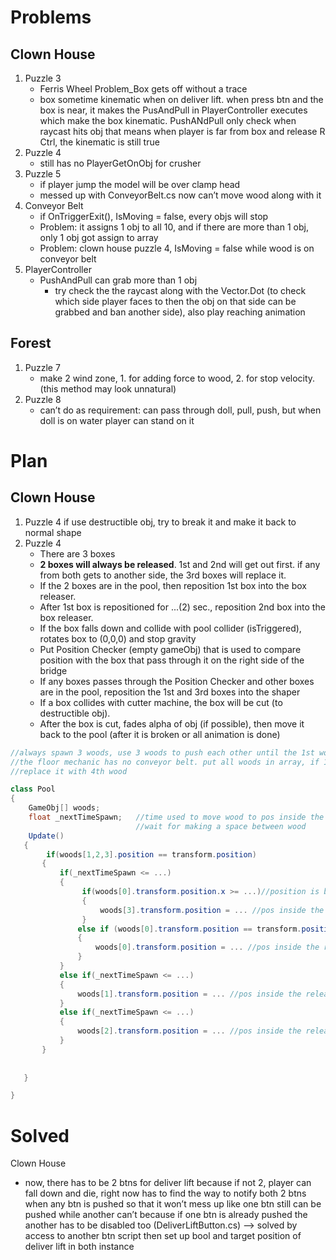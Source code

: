 # Problems
## Clown House
1. Puzzle 3
   - Ferris Wheel Problem_Box gets off without a trace
   - box sometime kinematic when on deliver lift. when press btn and the box is near, it makes the PusAndPull in PlayerController executes which make the box kinematic. 
PushANdPull only check when raycast hits obj that means when player is far from box and release R Ctrl, the kinematic is still true
2. Puzzle 4
   - still has no PlayerGetOnObj for crusher
3. Puzzle 5
   - if player jump the model will be over clamp head
   - messed up with ConveyorBelt.cs now can’t move wood along with it
4. Conveyor Belt
   - if OnTriggerExit(), IsMoving = false, every objs will stop
   - Problem: it assigns 1 obj to all 10, and if there are more than 1 obj, only 1 obj got assign to array
   - Problem: clown house puzzle 4, IsMoving = false while wood is on conveyor belt
5. PlayerController
   - PushAndPull can grab more than 1 obj
     - try check the the raycast along with the Vector.Dot (to check which side player faces to then the obj on that 
     side can be grabbed and ban another side), also play reaching animation



## Forest
1. Puzzle 7
   - make 2 wind zone, 1. for adding force to wood, 2. for stop velocity. (this method may look unnatural)
2. Puzzle 8
   - can’t do as requirement: can pass through doll, pull, push, but when doll is on water player can stand on it

# Plan
## Clown House
1. Puzzle 4 if use destructible obj, try to break it and make it back to normal shape
2. Puzzle 4
   - There are 3 boxes
   - **2 boxes will always be released**. 1st and 2nd will get out first. if any from both gets to another side, the 3rd boxes will replace it.
   - If the 2 boxes are in the pool, then reposition 1st box into the box releaser. 
   - After 1st box is repositioned for ...(2) sec., reposition 2nd box into the box releaser.
   - If the box falls down and collide with pool collider (isTriggered), rotates box to (0,0,0) and stop gravity
   - Put Position Checker (empty gameObj) that is used to compare position with the box that pass through it on the right side of the bridge
   - If any boxes passes through the Position Checker and other boxes are in the pool, reposition the 1st and 3rd boxes into the shaper
   - If a box collides with cutter machine, the box will be cut (to destructible obj).
   - After the box is cut, fades alpha of obj (if possible), then move it back to the pool (after it is broken or all animation is done)
```c# Clown House's Puzzle 4 Woods Pool
//always spawn 3 woods, use 3 woods to push each other until the 1st wood gets to other side.
//the floor mechanic has no conveyor belt. put all woods in array, if 1st wood already got to another side then
//replace it with 4th wood

class Pool
{
    GameObj[] woods;
    float _nextTimeSpawn;   //time used to move wood to pos inside the releaser 1 by 1, used to
                            //wait for making a space between wood
    Update()
   {
        if(woods[1,2,3].position == transform.position)
       {
           if(_nextTimeSpawn <= ...)
           {
                if(woods[0].transform.position.x >= ...)//position is beyond conveyor belt
                {
                    woods[3].transform.position = ... //pos inside the releaser
                }
               else if (woods[0].transform.position == transform.position)
               {
                   woods[0].transform.position = ... //pos inside the releaser
               }
           }
           else if(_nextTimeSpawn <= ...)
           {
               woods[1].transform.position = ... //pos inside the releaser
           }
           else if(_nextTimeSpawn <= ...)
           {
               woods[2].transform.position = ... //pos inside the releaser
           }
       }
        
   
   }

}


```


# Solved
Clown House
- now, there has to be 2 btns for deliver lift because if not 2, player can fall down and die, right now has to find the way to notify  both 2 btns when any btn is pushed so that it won’t mess up like one btn still can be pushed while another can’t because if one btn is already pushed the another has to be disabled too (DeliverLiftButton.cs)
--> solved by access to another btn script then set up bool and target position of deliver lift in both instance